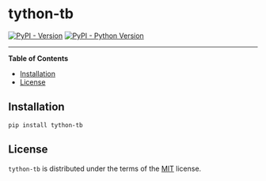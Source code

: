 # tython-tb

[![PyPI - Version](https://img.shields.io/pypi/v/tython-tb.svg)](https://pypi.org/project/tython-tb)
[![PyPI - Python Version](https://img.shields.io/pypi/pyversions/tython-tb.svg)](https://pypi.org/project/tython-tb)

-----

**Table of Contents**

- [Installation](#installation)
- [License](#license)

## Installation

```console
pip install tython-tb
```

## License

`tython-tb` is distributed under the terms of the [MIT](https://spdx.org/licenses/MIT.html) license.
